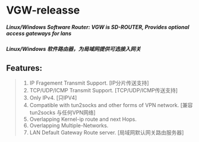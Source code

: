 # VGW-releasse
##### Linux/Windows Software Router: VGW is SD-ROUTER, Provides optional access gateways for lans #####
##### Linux/Windows 软件路由器，为局域网提供可选接入网关 #####

## Features: ##
> 1. IP Fragement Transmit Support. [IP分片传送支持]
> 2. TCP/UDP/ICMP Transmit Support. [TCP/UDP/ICMP传送支持]
> 3. Only IPv4. [只IPV4]
> 4. Compatible with tun2socks and other forms of VPN network. [兼容 tun2socks 与任何VPN网络]
> 5. Overlapping Kernel-ip route and next Hops.
> 6. Overlapping Multiple-Networks.
> 7. LAN Default Gateway Route server. [局域网默认网关路由服务器]
